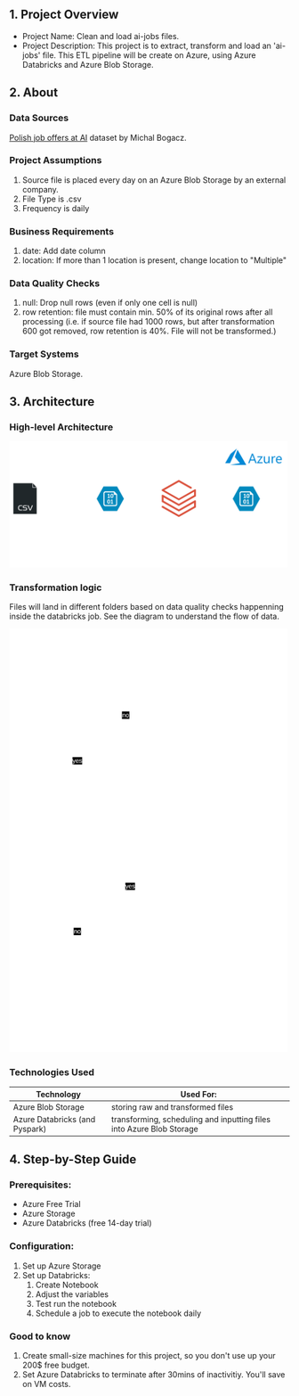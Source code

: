 ## 1. Project Overview
- Project Name: Clean and load ai-jobs files.
- Project Description: This project is to extract, transform and load an 'ai-jobs' file. This ETL pipeline will be create on Azure, using Azure Databricks and Azure Blob Storage.

## 2. About
### Data Sources
[Polish job offers at AI](https://www.kaggle.com/datasets/michau96/polish-job-offers-at-ai) dataset by Michal Bogacz.

### Project Assumptions
1. Source file is placed every day on an Azure Blob Storage by an external company.
2. File Type is .csv
3. Frequency is daily

### Business Requirements
1. date: Add date column
2. location: If more than 1 location is present, change location to "Multiple"

### Data Quality Checks
1. null: Drop null rows (even if only one cell is null)
2. row retention: file must contain min. 50% of its original rows after all processing (i.e. if source file had 1000 rows, but after transformation 600 got removed, row retention is 40%. File will not be transformed.) 

### Target Systems
Azure Blob Storage.

## 3. Architecture
### High-level Architecture
<img src="images/aijobs_architecture.png" alt="drawing" width="500"/>

### Transformation logic
Files will land in different folders based on data quality checks happenning inside the databricks job. See the diagram to understand the flow of data.

<img src="images/aijobs_data_flow.png" alt="drawing" width="500"/>

### Technologies Used

| **Technology**                 | **Used For:**                                                        |
|--------------------------------|----------------------------------------------------------------------|
| Azure Blob Storage             | storing raw and transformed files                                    |
| Azure Databricks (and Pyspark) | transforming, scheduling and inputting files into Azure Blob Storage |

## 4. Step-by-Step Guide
### Prerequisites:
- Azure Free Trial
- Azure Storage
- Azure Databricks (free 14-day trial)
### Configuration:
1. Set up Azure Storage
2. Set up Databricks:
   1. Create Notebook
   2. Adjust the variables
   3. Test run the notebook
   4. Schedule a job to execute the notebook daily
### Good to know
1. Create small-size machines for this project, so you don't use up your 200$ free budget.
2. Set Azure Databricks to terminate after 30mins of inactivitiy. You'll save on VM costs.